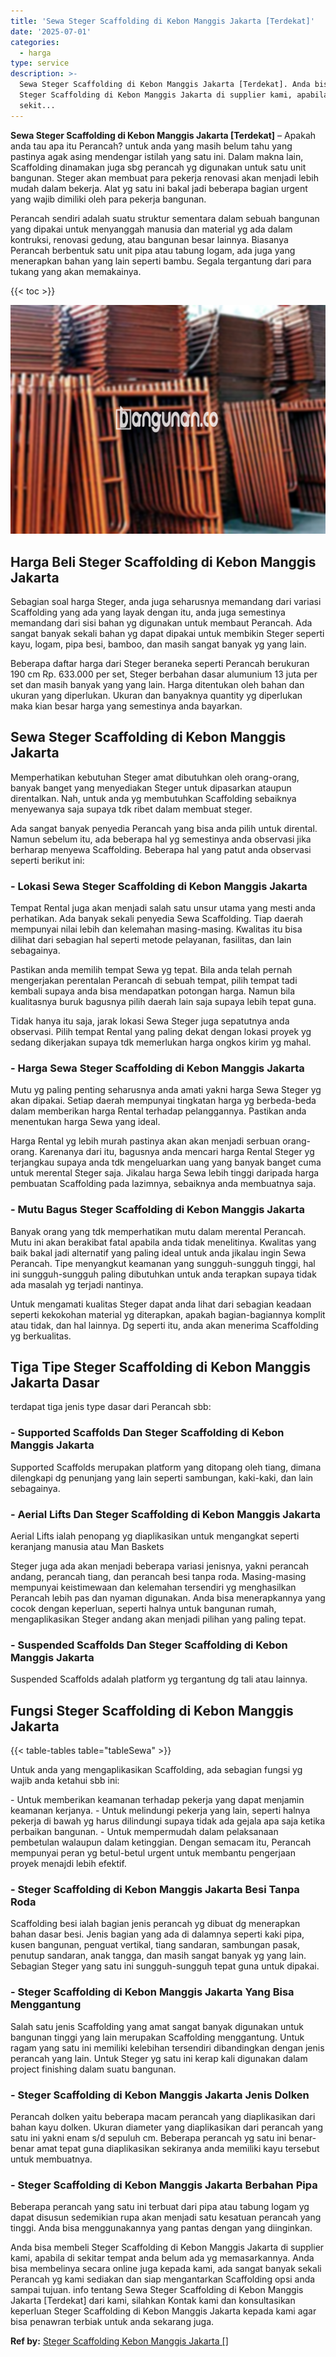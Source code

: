```yaml
---
title: 'Sewa Steger Scaffolding di Kebon Manggis Jakarta [Terdekat]'
date: '2025-07-01'
categories:
  - harga
type: service
description: >-
  Sewa Steger Scaffolding di Kebon Manggis Jakarta [Terdekat]. Anda bisa membeli
  Steger Scaffolding di Kebon Manggis Jakarta di supplier kami, apabila di
  sekit...
---
```


**Sewa Steger Scaffolding di Kebon Manggis Jakarta \[Terdekat\]** – Apakah anda tau apa itu Perancah? untuk anda yang masih belum tahu yang pastinya agak asing mendengar istilah yang satu ini. Dalam makna lain, Scaffolding dinamakan juga sbg perancah yg digunakan untuk satu unit bangunan. Steger akan membuat para pekerja renovasi akan menjadi lebih mudah dalam bekerja. Alat yg satu ini bakal jadi beberapa bagian urgent yang wajib dimiliki oleh para pekerja bangunan.

Perancah sendiri adalah suatu struktur sementara dalam sebuah bangunan yang dipakai untuk menyanggah manusia dan material yg ada dalam kontruksi, renovasi gedung, atau bangunan besar lainnya. Biasanya Perancah berbentuk satu unit pipa atau tabung logam, ada juga yang menerapkan bahan yang lain seperti bambu. Segala tergantung dari para tukang yang akan memakainya.

{{< toc >}}

![Sewa Steger Scaffolding di Kebon Manggis Jakarta [Terdekat]](/images/sewa-scaffolding-steger-12.png)

## Harga Beli Steger Scaffolding di Kebon Manggis Jakarta

Sebagian soal harga Steger, anda juga seharusnya memandang dari variasi Scaffolding yang ada yang layak dengan itu, anda juga semestinya memandang dari sisi bahan yg digunakan untuk membaut Perancah. Ada sangat banyak sekali bahan yg dapat dipakai untuk membikin Steger seperti kayu, logam, pipa besi, bamboo, dan masih sangat banyak yg yang lain.

Beberapa daftar harga dari Steger beraneka seperti Perancah berukuran 190 cm Rp. 633.000 per set, Steger berbahan dasar alumunium 13 juta per set dan masih banyak yang yang lain. Harga ditentukan oleh bahan dan ukuran yang diperlukan. Ukuran dan banyaknya quantity yg diperlukan maka kian besar harga yang semestinya anda bayarkan.

## Sewa Steger Scaffolding di Kebon Manggis Jakarta

Memperhatikan kebutuhan Steger amat dibutuhkan oleh orang-orang, banyak banget yang menyediakan Steger untuk dipasarkan ataupun direntalkan. Nah, untuk anda yg membutuhkan Scaffolding sebaiknya menyewanya saja supaya tdk ribet dalam membuat steger.

Ada sangat banyak penyedia Perancah yang bisa anda pilih untuk dirental. Namun sebelum itu, ada beberapa hal yg semestinya anda observasi jika berharap menyewa Scaffolding. Beberapa hal yang patut anda observasi seperti berikut ini:

### \- Lokasi Sewa Steger Scaffolding di Kebon Manggis Jakarta

Tempat Rental juga akan menjadi salah satu unsur utama yang mesti anda perhatikan. Ada banyak sekali penyedia Sewa Scaffolding. Tiap daerah mempunyai nilai lebih dan kelemahan masing-masing. Kwalitas itu bisa dilihat dari sebagian hal seperti metode pelayanan, fasilitas, dan lain sebagainya.

Pastikan anda memilih tempat Sewa yg tepat. Bila anda telah pernah mengerjakan perentalan Perancah di sebuah tempat, pilih tempat tadi kembali supaya anda bisa mendapatkan potongan harga. Namun bila kualitasnya buruk bagusnya pilih daerah lain saja supaya lebih tepat guna.

Tidak hanya itu saja, jarak lokasi Sewa Steger juga sepatutnya anda observasi. Pilih tempat Rental yang paling dekat dengan lokasi proyek yg sedang dikerjakan supaya tdk memerlukan harga ongkos kirim yg mahal.

### \- Harga Sewa Steger Scaffolding di Kebon Manggis Jakarta

Mutu yg paling penting seharusnya anda amati yakni harga Sewa Steger yg akan dipakai. Setiap daerah mempunyai tingkatan harga yg berbeda-beda dalam memberikan harga Rental terhadap pelanggannya. Pastikan anda menentukan harga Sewa yang ideal.

Harga Rental yg lebih murah pastinya akan akan menjadi serbuan orang-orang. Karenanya dari itu, bagusnya anda mencari harga Rental Steger yg terjangkau supaya anda tdk mengeluarkan uang yang banyak banget cuma untuk merental Steger saja. Jikalau harga Sewa lebih tinggi daripada harga pembuatan Scaffolding pada lazimnya, sebaiknya anda membuatnya saja.

### \- Mutu Bagus Steger Scaffolding di Kebon Manggis Jakarta

Banyak orang yang tdk memperhatikan mutu dalam merental Perancah. Mutu ini akan berakibat fatal apabila anda tidak menelitinya. Kwalitas yang baik bakal jadi alternatif yang paling ideal untuk anda jikalau ingin Sewa Perancah. Tipe menyangkut keamanan yang sungguh-sungguh tinggi, hal ini sungguh-sungguh paling dibutuhkan untuk anda terapkan supaya tidak ada masalah yg terjadi nantinya.

Untuk mengamati kualitas Steger dapat anda lihat dari sebagian keadaan seperti kekokohan material yg diterapkan, apakah bagian-bagiannya komplit atau tidak, dan hal lainnya. Dg seperti itu, anda akan menerima Scaffolding yg berkualitas.

## Tiga Tipe Steger Scaffolding di Kebon Manggis Jakarta Dasar

terdapat tiga jenis type dasar dari Perancah sbb:

### \- Supported Scaffolds Dan Steger Scaffolding di Kebon Manggis Jakarta

Supported Scaffolds merupakan platform yang ditopang oleh tiang, dimana dilengkapi dg penunjang yang lain seperti sambungan, kaki-kaki, dan lain sebagainya.

### \- Aerial Lifts Dan Steger Scaffolding di Kebon Manggis Jakarta

Aerial Lifts ialah penopang yg diaplikasikan untuk mengangkat seperti keranjang manusia atau Man Baskets

Steger juga ada akan menjadi beberapa variasi jenisnya, yakni perancah andang, perancah tiang, dan perancah besi tanpa roda. Masing-masing mempunyai keistimewaan dan kelemahan tersendiri yg menghasilkan Perancah lebih pas dan nyaman digunakan. Anda bisa menerapkannya yang cocok dengan keperluan, seperti halnya untuk bangunan rumah, mengaplikasikan Steger andang akan menjadi pilihan yang paling tepat.

### \- Suspended Scaffolds Dan Steger Scaffolding di Kebon Manggis Jakarta

Suspended Scaffolds adalah platform yg tergantung dg tali atau lainnya.

## Fungsi Steger Scaffolding di Kebon Manggis Jakarta

{{< table-tables table="tableSewa" >}}

Untuk anda yang mengaplikasikan Scaffolding, ada sebagian fungsi yg wajib anda ketahui sbb ini:

\- Untuk memberikan keamanan terhadap pekerja yang dapat menjamin keamanan kerjanya. - Untuk melindungi pekerja yang lain, seperti halnya pekerja di bawah yg harus dilindungi supaya tidak ada gejala apa saja ketika perbaikan bangunan. - Untuk mempermudah dalam pelaksanaan pembetulan walaupun dalam ketinggian. Dengan semacam itu, Perancah mempunyai peran yg betul-betul urgent untuk membantu pengerjaan proyek menajdi lebih efektif.

### \- Steger Scaffolding di Kebon Manggis Jakarta Besi Tanpa Roda

Scaffolding besi ialah bagian jenis perancah yg dibuat dg menerapkan bahan dasar besi. Jenis bagian yang ada di dalamnya seperti kaki pipa, kusen bangunan, penguat vertikal, tiang sandaran, sambungan pasak, penutup sandaran, anak tangga, dan masih sangat banyak yg yang lain. Sebagian Steger yang satu ini sungguh-sungguh tepat guna untuk dipakai.

### \- Steger Scaffolding di Kebon Manggis Jakarta Yang Bisa Menggantung

Salah satu jenis Scaffolding yang amat sangat banyak digunakan untuk bangunan tinggi yang lain merupakan Scaffolding menggantung. Untuk ragam yang satu ini memiliki kelebihan tersendiri dibandingkan dengan jenis perancah yang lain. Untuk Steger yg satu ini kerap kali digunakan dalam project finishing dalam suatu bangunan.

### \- Steger Scaffolding di Kebon Manggis Jakarta Jenis Dolken

Perancah dolken yaitu beberapa macam perancah yang diaplikasikan dari bahan kayu dolken. Ukuran diameter yang diaplikasikan dari perancah yang satu ini yakni enam s/d sepuluh cm. Beberapa perancah yg satu ini benar-benar amat tepat guna diaplikasikan sekiranya anda memiliki kayu tersebut untuk membuatnya.

### \- Steger Scaffolding di Kebon Manggis Jakarta Berbahan Pipa

Beberapa perancah yang satu ini terbuat dari pipa atau tabung logam yg dapat disusun sedemikian rupa akan menjadi satu kesatuan perancah yang tinggi. Anda bisa menggunakannya yang pantas dengan yang diinginkan.

Anda bisa membeli Steger Scaffolding di Kebon Manggis Jakarta di supplier kami, apabila di sekitar tempat anda belum ada yg memasarkannya. Anda bisa membelinya secara online juga kepada kami, ada sangat banyak sekali Perancah yg kami sediakan dan siap mengantarkan Scaffolding opsi anda sampai tujuan. info tentang Sewa Steger Scaffolding di Kebon Manggis Jakarta \[Terdekat\] dari kami, silahkan Kontak kami dan konsultasikan keperluan Steger Scaffolding di Kebon Manggis Jakarta kepada kami agar bisa penawran terbiak untuk anda sekarang juga.

**Ref by:** [Steger Scaffolding Kebon Manggis Jakarta []](https://id.wikipedia.org/wiki/Steger)
